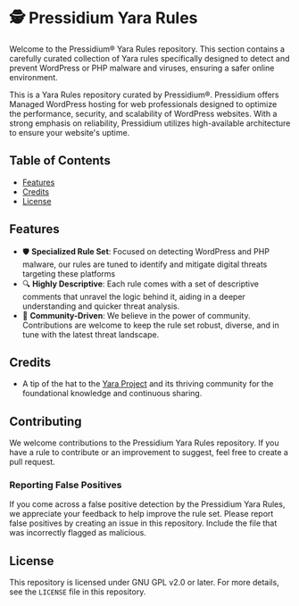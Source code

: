 # 🕵️ Pressidium Yara Rules

Welcome to the Pressidium® Yara Rules repository. This section contains a carefully curated collection of Yara rules specifically designed to detect and prevent WordPress or PHP malware and viruses, ensuring a safer online environment. 

This is a Yara Rules repository curated by Pressidium®. Pressidium offers Managed WordPress hosting for web professionals designed to optimize the performance, security, and scalability of WordPress websites. With a strong emphasis on reliability, Pressidium utilizes high-available architecture to ensure your website's uptime.

## Table of Contents

- [Features](#features)
- [Credits](#credits)
- [License](#license)

## Features

- 🛡️ **Specialized Rule Set**: Focused on detecting WordPress and PHP malware, our rules are tuned to identify and mitigate digital threats targeting these platforms
- 🔍 **Highly Descriptive**: Each rule comes with a set of descriptive comments that unravel the logic behind it, aiding in a deeper understanding and quicker threat analysis.
- 🤝 **Community-Driven**: We believe in the power of community. Contributions are welcome to keep the rule set robust, diverse, and in tune with the latest threat landscape.

## Credits

- A tip of the hat to the [Yara Project](https://virustotal.github.io/yara/) and its thriving community for the foundational knowledge and continuous sharing.

## Contributing

We welcome contributions to the Pressidium Yara Rules repository. If you have a rule to contribute or an improvement to suggest, feel free to create a pull request.

### Reporting False Positives

If you come across a false positive detection by the Pressidium Yara Rules, we appreciate your feedback to help improve the rule set. Please report false positives by creating an issue in this repository. Include the file that was incorrectly flagged as malicious.

## License
This repository is licensed under GNU GPL v2.0 or later. For more details, see the `LICENSE` file in this repository.

